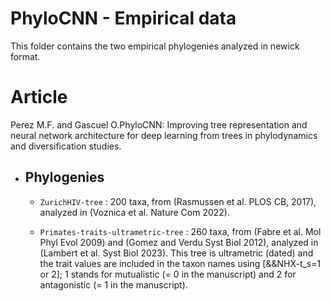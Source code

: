 # PhyloCNN - Empirical data

This folder contains the two empirical phylogenies analyzed in newick format.

# Article
Perez M.F. and Gascuel O.PhyloCNN: Improving tree representation and neural network architecture for deep learning from trees in phylodynamics and diversification studies.

- ## **Phylogenies**

    - `ZurichHIV-tree` : 200 taxa, from (Rasmussen et al. PLOS CB, 2017), analyzed in (Voznica et al. Nature Com 2022).

    - `Primates-traits-ultrametric-tree` : 260 taxa, from (Fabre et al. Mol Phyl Evol 2009) and (Gomez and Verdu Syst Biol 2012), analyzed in (Lambert et al. Syst Biol 2023). This tree is ultrametric (dated) and the trait values are included in the taxon names using [&&NHX-t_s=1 or 2]; 1 stands for mutualistic (= 0 in the manuscript) and 2 for antagonistic (= 1 in the manuscript).
